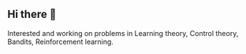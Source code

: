 ## Hi there 👋
Interested and working on problems in Learning theory, Control theory, Bandits, Reinforcement learning.

